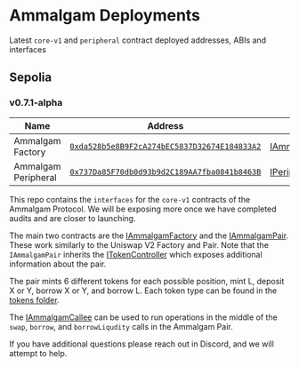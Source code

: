 # Ammalgam Deployments
Latest `core-v1` and `peripheral` contract deployed addresses, ABIs and interfaces

## Sepolia

### v0.7.1-alpha

| Name                            | Address                                                                                      | Interface |
|---------------------------------|--------------------------------------------------------------------------------------------| ------------- |
| Ammalgam Factory               | [`0xda528b5e8B9F2cA274bEC5837D32674E184833A2`](https://sepolia.etherscan.io/address/0xda528b5e8B9F2cA274bEC5837D32674E184833A2) | [IAmmalgamFactory](./interfaces/factories/IAmmalgamFactory.sol)
| Ammalgam Peripheral            | [`0x737Da85F70db0d93b9d2C189AA7fba0841b8463B`](https://sepolia.etherscan.io/address/0x737Da85F70db0d93b9d2C189AA7fba0841b8463B) | [IPeripheral](./interfaces/IPeripheral.sol)

This repo contains the `interfaces` for the `core-v1` contracts of the Ammalgam Protocol. We will be exposing more once we have completed audits and are closer to launching.

The main two contracts are the [IAmmalgamFactory](./interfaces/factories/IAmmalgamFactory.sol) and the [IAmmalgamPair](./interfaces/IAmmalgamPair.sol). These work similarly
to the Uniswap V2 Factory and Pair. Note that the `IAmmalgamPair` inherits the [ITokenController](./interfaces/tokens/ITokenController.sol) which exposes additional information
about the pair.

The pair mints 6 different tokens for each possible position, mint L, deposit X or Y, borrow X or Y, and borrow L. Each token type can be found in the [tokens folder](./interfaces/tokens).

The [IAmmalgamCallee](./interfaces/callbacks/IAmmalgamCallee.sol) can be used to run operations in the middle of the `swap`, `borrow`, and `borrowLiqudity` calls in the Ammalgam Pair.

If you have additional questions please reach out in Discord, and we will attempt to help. 